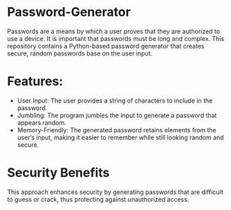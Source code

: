 # Password-Generator
Passwords are a means by which a user proves that they are authorized to use a device.
It is important that passwords must be long and complex.
This repository contains a Python-based password generator that creates secure, random passwords base on the user input.

# Features:
- User Input: The user provides a string of characters to include in the password.
- Jumbling: The program jumbles the input to generate a password that appears random.
- Memory-Friendly: The generated password retains elements from the user’s input, making it easier to remember while still looking random and secure.

# Security Benefits
This approach enhances security by generating passwords that are difficult to guess or crack, thus protecting against unauthorized access.

